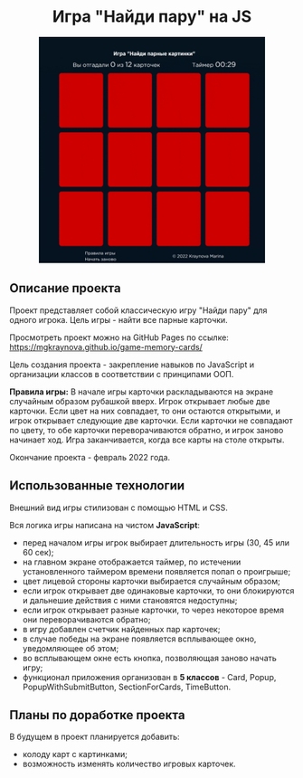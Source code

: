 <h1 align="center">Игра "Найди пару" на JS</h1>

<p align="center">
<img src="./images/game-preview.gif" title="memory game" width="400px" height="400px">
</p>

<h2 align="left">Описание проекта</h2>

Проект представляет собой классическую игру "Найди пару" для одного игрока. Цель игры - найти все парные карточки.

Просмотреть проект можно на GitHub Pages по ссылке: https://mgkraynova.github.io/game-memory-cards/

Цель создания проекта - закрепление навыков по JavaScript и организации классов в соответствии с принципами ООП.

**Правила игры:**
В начале игры карточки раскладываются на экране случайным образом рубашкой вверх.
Игрок открывает любые две карточки. Если цвет на них совпадает, то они остаются открытыми, и игрок открывает следующие две карточки. Если карточки не совпадают по цвету, то обе карточки переворачиваются обратно, и игрок заново начинает ход.
Игра заканчивается, когда все карты на столе открыты.

Окончание проекта - февраль 2022 года.

<h2 align="left">Использованные технологии</h2>

Внешний вид игры стилизован с помощью HTML и CSS.

Вся логика игры написана на чистом **JavaScript**:

- перед началом игры игрок выбирает длительность игры (30, 45 или 60 сек);
- на главном экране отображается таймер, по истечении установленного таймером времени появляется попап о проигрыше;
- цвет лицевой стороны карточки выбирается случайным образом;
- если игрок открывает две одинаковые карточки, то они блокируются и дальнешие действия с ними становятся недоступны;
- если игрок открывает разные карточки, то через некоторое время они переворачиваются обратно;
- в игру добавлен счетчик найденных пар карточек;
- в случае победы на экране появляется всплывающее окно, уведомляющее об этом;
- во всплывающем окне есть кнопка, позволяющая заново начать игру;
- функционал приложения организован в **5 классов** - Card, Popup, PopupWithSubmitButton, SectionForCards, TimeButton.


<h2 align="left">Планы по доработке проекта</h2>

В будущем в проект планируется добавить:

- колоду карт с картинками;
- возможность изменять количество игровых карточек.
